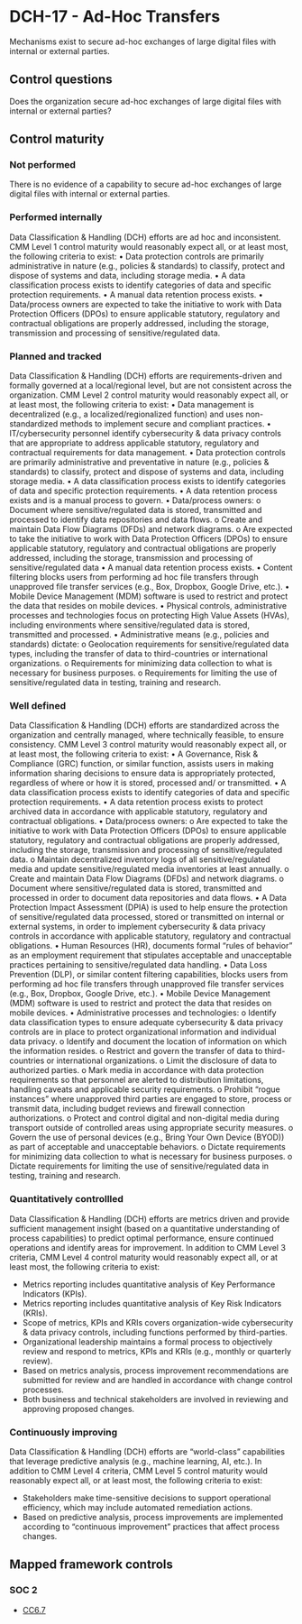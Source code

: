 # DCH-17 - Ad-Hoc Transfers
Mechanisms exist to secure ad-hoc exchanges of large digital files with internal or external parties.
## Control questions
Does the organization secure ad-hoc exchanges of large digital files with internal or external parties?
## Control maturity
### Not performed
There is no evidence of a capability to secure ad-hoc exchanges of large digital files with internal or external parties.
### Performed internally
Data Classification & Handling (DCH) efforts are ad hoc and inconsistent. CMM Level 1 control maturity would reasonably expect all, or at least most, the following criteria to exist:
•	Data protection controls are primarily administrative in nature (e.g., policies & standards) to classify, protect and dispose of systems and data, including storage media.
•	A data classification process exists to identify categories of data and specific protection requirements.
•	A manual data retention process exists.
•	Data/process owners are expected to take the initiative to work with Data Protection Officers (DPOs) to ensure applicable statutory, regulatory and contractual obligations are properly addressed, including the storage, transmission and processing of sensitive/regulated data.
### Planned and tracked
Data Classification & Handling (DCH) efforts are requirements-driven and formally governed at a local/regional level, but are not consistent across the organization. CMM Level 2 control maturity would reasonably expect all, or at least most, the following criteria to exist:
•	Data management is decentralized (e.g., a localized/regionalized function) and uses non-standardized methods to implement secure and compliant practices.
•	IT/cybersecurity personnel identify cybersecurity & data privacy controls that are appropriate to address applicable statutory, regulatory and contractual requirements for data management.
•	Data protection controls are primarily administrative and preventative in nature (e.g., policies & standards) to classify, protect and dispose of systems and data, including storage media.
•	A data classification process exists to identify categories of data and specific protection requirements.
•	A data retention process exists and is a manual process to govern.
•	Data/process owners:
o	Document where sensitive/regulated data is stored, transmitted and processed to identify data repositories and data flows.
o	Create and maintain Data Flow Diagrams (DFDs) and network diagrams.
o	Are expected to take the initiative to work with Data Protection Officers (DPOs) to ensure applicable statutory, regulatory and contractual obligations are properly addressed, including the storage, transmission and processing of sensitive/regulated data
•	A manual data retention process exists.
•	Content filtering blocks users from performing ad hoc file transfers through unapproved file transfer services (e.g., Box, Dropbox, Google Drive, etc.).
•	Mobile Device Management (MDM) software is used to restrict and protect the data that resides on mobile devices.
•	Physical controls, administrative processes and technologies focus on protecting High Value Assets (HVAs), including environments where sensitive/regulated data is stored, transmitted and processed.
•	Administrative means (e.g., policies and standards) dictate:
o	Geolocation requirements for sensitive/regulated data types, including the transfer of data to third-countries or international organizations.
o	Requirements for minimizing data collection to what is necessary for business purposes.
o	Requirements for limiting the use of sensitive/regulated data in testing, training and research.
### Well defined
Data Classification & Handling (DCH) efforts are standardized across the organization and centrally managed, where technically feasible, to ensure consistency. CMM Level 3 control maturity would reasonably expect all, or at least most, the following criteria to exist:
•	A Governance, Risk & Compliance (GRC) function, or similar function, assists users in making information sharing decisions to ensure data is appropriately protected, regardless of where or how it is stored, processed and/ or transmitted.
•	A data classification process exists to identify categories of data and specific protection requirements.
•	A data retention process exists to protect archived data in accordance with applicable statutory, regulatory and contractual obligations. 
•	Data/process owners:
o	Are expected to take the initiative to work with Data Protection Officers (DPOs) to ensure applicable statutory, regulatory and contractual obligations are properly addressed, including the storage, transmission and processing of sensitive/regulated data.
o	Maintain decentralized inventory logs of all sensitive/regulated media and update sensitive/regulated media inventories at least annually. 
o	Create and maintain Data Flow Diagrams (DFDs) and network diagrams.
o	Document where sensitive/regulated data is stored, transmitted and processed in order to document data repositories and data flows.
•	A Data Protection Impact Assessment (DPIA) is used to help ensure the protection of sensitive/regulated data processed, stored or transmitted on internal or external systems, in order to implement cybersecurity & data privacy controls in accordance with applicable statutory, regulatory and contractual obligations.
•	Human Resources (HR), documents formal “rules of behavior” as an employment requirement that stipulates acceptable and unacceptable practices pertaining to sensitive/regulated data handling.
•	Data Loss Prevention (DLP), or similar content filtering capabilities, blocks users from performing ad hoc file transfers through unapproved file transfer services (e.g., Box, Dropbox, Google Drive, etc.).
•	Mobile Device Management (MDM) software is used to restrict and protect the data that resides on mobile devices.
•	Administrative processes and technologies: 
o	Identify data classification types to ensure adequate cybersecurity & data privacy controls are in place to protect organizational information and individual data privacy.
o	Identify and document the location of information on which the information resides.
o	Restrict and govern the transfer of data to third-countries or international organizations.
o	Limit the disclosure of data to authorized parties. 
o	Mark media in accordance with data protection requirements so that personnel are alerted to distribution limitations, handling caveats and applicable security requirements. 
o	Prohibit “rogue instances” where unapproved third parties are engaged to store, process or transmit data, including budget reviews and firewall connection authorizations.
o	Protect and control digital and non-digital media during transport outside of controlled areas using appropriate security measures.
o	Govern the use of personal devices (e.g., Bring Your Own Device (BYOD)) as part of acceptable and unacceptable behaviors.
o	Dictate requirements for minimizing data collection to what is necessary for business purposes.
o	Dictate requirements for limiting the use of sensitive/regulated data in testing, training and research.
### Quantitatively controllled
Data Classification & Handling (DCH) efforts are metrics driven and provide sufficient management insight (based on a quantitative understanding of process capabilities) to predict optimal performance, ensure continued operations and identify areas for improvement. In addition to CMM Level 3 criteria, CMM Level 4 control maturity would reasonably expect all, or at least most, the following criteria to exist:
- 	Metrics reporting includes quantitative analysis of Key Performance Indicators (KPIs).
- 	Metrics reporting includes quantitative analysis of Key Risk Indicators (KRIs).
- 	Scope of metrics, KPIs and KRIs covers organization-wide cybersecurity & data privacy controls, including functions performed by third-parties.
- 	Organizational leadership maintains a formal process to objectively review and respond to metrics, KPIs and KRIs (e.g., monthly or quarterly review).
- 	Based on metrics analysis, process improvement recommendations are submitted for review and are handled in accordance with change control processes.
- 	Both business and technical stakeholders are involved in reviewing and approving proposed changes.
### Continuously improving
Data Classification & Handling (DCH) efforts are “world-class” capabilities that leverage predictive analysis (e.g., machine learning, AI, etc.). In addition to CMM Level 4 criteria, CMM Level 5 control maturity would reasonably expect all, or at least most, the following criteria to exist:
- 	Stakeholders make time-sensitive decisions to support operational efficiency, which may include automated remediation actions.
- 	Based on predictive analysis, process improvements are implemented according to “continuous improvement” practices that affect process changes. 
## Mapped framework controls
### SOC 2
- [CC6.7](../soc2/cc67.md)